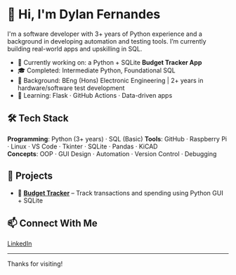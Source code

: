 # 👋 Hi, I'm Dylan Fernandes

I'm a software developer with 3+ years of Python experience and a background in developing automation and testing tools. I’m currently building real-world apps and upskilling in SQL.

- 🔭 Currently working on: a Python + SQLite **Budget Tracker App**
- 🎓 Completed: Intermediate Python, Foundational SQL
- 🧠 Background: BEng (Hons) Electronic Engineering | 2+ years in hardware/software test development
- 🌱 Learning: Flask · GitHub Actions · Data-driven apps

## 🛠 Tech Stack
**Programming**: Python (3+ years) · SQL (Basic)
**Tools**: GitHub · Raspberry Pi · Linux · VS Code · Tkinter · SQLite · Pandas · KiCAD  
**Concepts**: OOP · GUI Design · Automation · Version Control · Debugging

## 🚀 Projects
- 🔹 [**Budget Tracker**](https://github.com/DylanFernandes98/budget-tracker) – Track transactions and spending using Python GUI + SQLite  

## 📫 Connect With Me
[LinkedIn](https://www.linkedin.com/in/fernandes-dylan/)  

---

Thanks for visiting!

